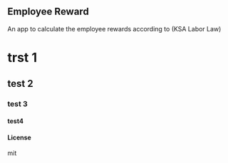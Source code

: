 ## Employee Reward

An app to calculate the employee rewards according to (KSA Labor Law)
# trst 1
## test 2
### test 3 
#### test4
#### License

mit
